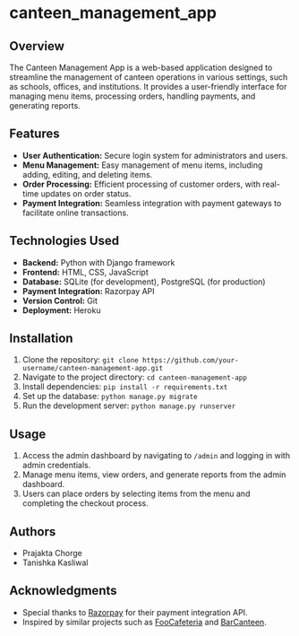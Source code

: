 # canteen_management_app

## Overview
The Canteen Management App is a web-based application designed to streamline the management of canteen operations in various settings, such as schools, offices, and institutions. It provides a user-friendly interface for managing menu items, processing orders, handling payments, and generating reports.

## Features
- **User Authentication:** Secure login system for administrators and users.
- **Menu Management:** Easy management of menu items, including adding, editing, and deleting items.
- **Order Processing:** Efficient processing of customer orders, with real-time updates on order status.
- **Payment Integration:** Seamless integration with payment gateways to facilitate online transactions.

## Technologies Used
- **Backend:** Python with Django framework
- **Frontend:** HTML, CSS, JavaScript
- **Database:** SQLite (for development), PostgreSQL (for production)
- **Payment Integration:** Razorpay API
- **Version Control:** Git
- **Deployment:** Heroku

## Installation
1. Clone the repository: `git clone https://github.com/your-username/canteen-management-app.git`
2. Navigate to the project directory: `cd canteen-management-app`
3. Install dependencies: `pip install -r requirements.txt`
4. Set up the database: `python manage.py migrate`
5. Run the development server: `python manage.py runserver`

## Usage
1. Access the admin dashboard by navigating to `/admin` and logging in with admin credentials.
2. Manage menu items, view orders, and generate reports from the admin dashboard.
3. Users can place orders by selecting items from the menu and completing the checkout process.


## Authors
- Prajakta Chorge
- Tanishka Kasliwal

## Acknowledgments
- Special thanks to [Razorpay](https://razorpay.com) for their payment integration API.
- Inspired by similar projects such as [FooCafeteria](https://github.com/example/foo-cafeteria) and [BarCanteen](https://github.com/example/bar-canteen).
